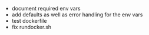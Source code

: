 - document required env vars
- add defaults as well as error handling for the env vars
- test dockerfile
- fix rundocker.sh
